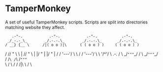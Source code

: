 # TamperMonkey
A set of useful TamperMonkey scripts. Scripts are split into directories matching website they affect.  

       .-"-.            .-"-.            .-"-.           .-"-.
     _/_-.-_\_        _/.-.-.\_        _/.-.-.\_       _/.-.-.\_
    / __} {__ \      /|( o o )|\      ( ( o o ) )     ( ( o o ) )
   / //  "  \\ \    | //  "  \\ |      |/  "  \|       |/  "  \|
  / / \'---'/ \ \  / / \'---'/ \ \      \'/^\'/         \ .-. /
  \ \_/`"""`\_/ /  \ \_/`"""`\_/ /      /`\ /`\         /`"""`\
   \           /    \           /      /  /|\  \       /       \
